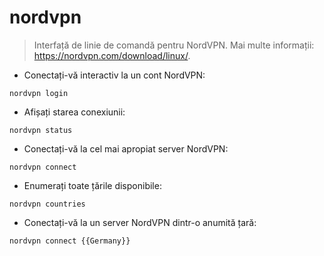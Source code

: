 # nordvpn

> Interfață de linie de comandă pentru NordVPN.
> Mai multe informații: <https://nordvpn.com/download/linux/>.

- Conectați-vă interactiv la un cont NordVPN:

`nordvpn login`

- Afișați starea conexiunii:

`nordvpn status`

- Conectați-vă la cel mai apropiat server NordVPN:

`nordvpn connect`

- Enumerați toate țările disponibile:

`nordvpn countries`

- Conectați-vă la un server NordVPN dintr-o anumită țară:

`nordvpn connect {{Germany}}`
